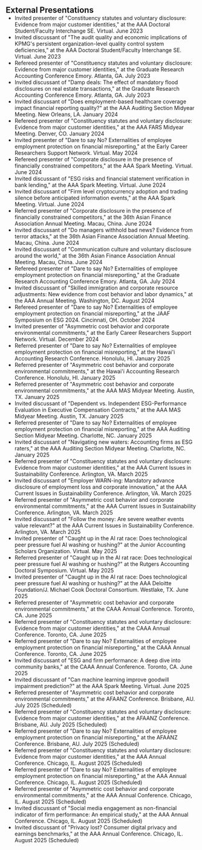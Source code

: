 <h2 id="external-presentations" style="margin: 2px 0px 0px;"> <br> 
<br> External Presentations</h2>

<ul style="margin:0 0 5px;">
  <li><autocolor>Invited presenter of "Constituency statutes and voluntary disclosure: Evidence from major customer identities," at the AAA Doctoral Student/Faculty Interchange SE. Virtual. June 2023 </autocolor></li>
  <li><autocolor>Invited discussant of "The audit quality and economic implications of KPMG's persistent organization-level quality control system deficiencies," at the AAA Doctoral Student/Faculty Interchange SE. Virtual. June 2023 </autocolor></li>
  <li><autocolor>Refereed presenter of "Constituency statutes and voluntary disclosure: Evidence from major customer identities," at the Graduate Research Accounting Conference Emory. Atlanta, GA. July 2023 </autocolor></li>
  <li><autocolor>Invited discussant of "Damp deals: The effect of mandatory flood disclosures on real estate transactions," at the Graduate Research Accounting Conference Emory. Atlanta, GA. July 2023 </autocolor></li>
  <li><autocolor>Invited discussant of "Does employment-based healthcare coverage impact financial reporting quality?" at the AAA Auditing Section Midyear Meeting. New Orleans, LA. January 2024 </autocolor></li>
  <li><autocolor>Refereed presenter of "Constituency statutes and voluntary disclosure: Evidence from major customer identities," at the AAA FARS Midyear Meeting. Denver, CO. January 2024 </autocolor></li>
  <li><autocolor>Invited presenter of "Dare to say No? Externalities of employee employment protection on financial misreporting," at the Early Career Researchers Support Network. Virtual. May 2024 </autocolor></li>
  <li><autocolor>Refereed presenter of "Corporate disclosure in the presence of financially constrained competitors," at the AAA Spark Meeting. Virtual. June 2024 </autocolor></li>
  <li><autocolor>Invited discussant of "ESG risks and financial statement verification in bank lending," at the AAA Spark Meeting. Virtual. June 2024 </autocolor></li>
  <li><autocolor>Invited discussant of "Firm level cryptocurrency adoption and trading silence before anticipated information events," at the AAA Spark Meeting. Virtual. June 2024 </autocolor></li>
  <li><autocolor>Referred presenter of "Corporate disclosure in the presence of financially constrained competitors," at the 36th Asian Finance Association Annual Meeting. Macau, China. June 2024 </autocolor></li>
  <li><autocolor>Invited discussant of "Do managers withhold bad news? Evidence from terror attacks," at the 36th Asian Finance Association Annual Meeting. Macau, China. June 2024 </autocolor></li>
  <li><autocolor>Invited discussant of "Communication culture and voluntary disclosure around the world," at the 36th Asian Finance Association Annual Meeting. Macau, China. June 2024 </autocolor></li>
  <li><autocolor>Refereed presenter of "Dare to say No? Externalities of employee employment protection on financial misreporting," at the Graduate Research Accounting Conference Emory. Atlanta, GA. July 2024 </autocolor></li>
  <li><autocolor>Invited discussant of "Skilled immigration and corporate resource adjustments: New evidence from cost behavior and labor dynamics," at the AAA Annual Meeting. Washington, DC. August 2024 </autocolor></li>
  <li><autocolor>Refereed presenter of "Dare to say No? Externalities of employee employment protection on financial misreporting," at the JAAF Symposium on ESG 2024. Cincinnati, OH. October 2024 </autocolor></li>
  <li><autocolor>Invited presenter of "Asymmetric cost behavior and corporate environmental commitments," at the Early Career Researchers Support Network. Virtual. December 2024 </autocolor></li>
  <li><autocolor>Referred presenter of "Dare to say No? Externalities of employee employment protection on financial misreporting," at the Hawai'i Accounting Research Conference. Honolulu, HI. January 2025 </autocolor></li>
  <li><autocolor>Referred presenter of "Asymmetric cost behavior and corporate environmental commitments," at the Hawai'i Accounting Research Conference. Honolulu, HI. January 2025 </autocolor></li>
  <li><autocolor>Referred presenter of "Asymmetric cost behavior and corporate environmental commitments," at the AAA MAS Midyear Meeting. Austin, TX. January 2025 </autocolor></li>
  <li><autocolor>Invited discussant of "Dependent vs. Independent ESG-Performance Evaluation in Executive Compensation Contracts," at the AAA MAS Midyear Meeting. Austin, TX. January 2025 </autocolor></li>
  <li><autocolor>Referred presenter of "Dare to say No? Externalities of employee employment protection on financial misreporting," at the AAA Auditing Section Midyear Meeting. Charlotte, NC. January 2025 </autocolor></li>
  <li><autocolor>Invited discussant of "Navigating new waters: Accounting firms as ESG raters," at the AAA Auditing Section Midyear Meeting. Charlotte, NC. January 2025 </autocolor></li>
  <li><autocolor>Referred presenter of "Constituency statutes and voluntary disclosure: Evidence from major customer identities," at the AAA Current Issues in Sustainability Conference. Arlington, VA. March 2025 </autocolor></li>
  <li><autocolor>Invited discussant of "Employer WARN-ing: Mandatory advance disclosure of employment loss and corporate innovation," at the AAA Current Issues in Sustainability Conference. Arlington, VA. March 2025 </autocolor></li>
  <li><autocolor>Referred presenter of "Asymmetric cost behavior and corporate environmental commitments," at the AAA Current Issues in Sustainability Conference. Arlington, VA. March 2025 </autocolor></li>
  <li><autocolor>Invited discussant of "Follow the money: Are severe weather events value relevant?" at the AAA Current Issues in Sustainability Conference. Arlington, VA. March 2025 </autocolor></li>
  <li><autocolor>Invited presenter of "Caught up in the AI rat race: Does technological peer pressure fuel AI washing or hushing?" at the Junior Accounting Scholars Organization. Virtual. May 2025 </autocolor></li>
  <li><autocolor>Referred presenter of "Caught up in the AI rat race: Does technological peer pressure fuel AI washing or hushing?" at the Rutgers Accounting Doctoral Symposium. Virtual. May 2025 </autocolor></li>
  <li><autocolor>Invited presenter of "Caught up in the AI rat race: Does technological peer pressure fuel AI washing or hushing?" at the AAA Deloitte Foundation/J. Michael Cook Doctoral Consortium. Westlake, TX. June 2025 </autocolor></li>
 <li><autocolor>Referred presenter of "Asymmetric cost behavior and corporate environmental commitments," at the CAAA Annual Conference. Toronto, CA. June 2025 </autocolor></li>
  <li><autocolor>Referred presenter of "Constituency statutes and voluntary disclosure: Evidence from major customer identities," at the CAAA Annual Conference. Toronto, CA. June 2025 </autocolor></li>
   <li><autocolor>Referred presenter of "Dare to say No? Externalities of employee employment protection on financial misreporting," at the CAAA Annual Conference. Toronto, CA. June 2025 </autocolor></li>
  <li><autocolor>Invited discussant of "ESG and firm performance: A deep dive into community banks," at the CAAA Annual Conference. Toronto, CA. June 2025 </autocolor></li>
  <li><autocolor>Invited discussant of "Can machine learning improve goodwill impairment prediction?" at the AAA Spark Meeting. Virtual. June 2025 </autocolor></li>
   <li><autocolor>Referred presenter of "Asymmetric cost behavior and corporate environmental commitments," at the AFAANZ Conference. Brisbane, AU. July 2025 (Scheduled) </autocolor></li>
  <li><autocolor>Referred presenter of "Constituency statutes and voluntary disclosure: Evidence from major customer identities," at the AFAANZ Conference. Brisbane, AU. July 2025 (Scheduled) </autocolor></li>
   <li><autocolor>Referred presenter of "Dare to say No? Externalities of employee employment protection on financial misreporting," at the AFAANZ Conference. Brisbane, AU. July 2025 (Scheduled) </autocolor></li>
    <li><autocolor>Referred presenter of "Constituency statutes and voluntary disclosure: Evidence from major customer identities," at the AAA Annual Conference. Chicago, IL. August 2025 (Scheduled) </autocolor></li>
 <li><autocolor>Referred presenter of "Dare to say No? Externalities of employee employment protection on financial misreporting," at the AAA Annual Conference. Chicago, IL. August 2025 (Scheduled) </autocolor></li>
<li><autocolor>Referred presenter of "Asymmetric cost behavior and corporate environmental commitments," at the AAA Annual Conference. Chicago, IL. August 2025 (Scheduled) </autocolor></li>
<li><autocolor>Invited discussant of "Social media engagement as non-financial indicator of firm performance: An empirical study," at the AAA Annual Conference. Chicago, IL. August 2025 (Scheduled) </autocolor></li>
<li><autocolor>Invited discussant of "Privacy lost? Consumer digital privacy and earnings benchmarks," at the AAA Annual Conference. Chicago, IL. August 2025 (Scheduled) </autocolor></li>
</ul>
